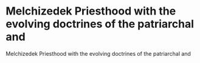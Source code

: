# Melchizedek Priesthood with the evolving doctrines of the patriarchal and

Melchizedek Priesthood with the evolving doctrines of the patriarchal and